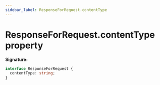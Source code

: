 ```yaml
---
sidebar_label: ResponseForRequest.contentType
---
```


# ResponseForRequest.contentType property

**Signature:**

```typescript
interface ResponseForRequest {
  contentType: string;
}
```
